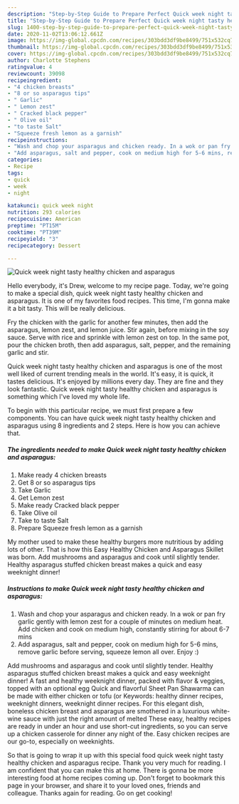 ```yaml
---
description: "Step-by-Step Guide to Prepare Perfect Quick week night tasty healthy chicken and asparagus"
title: "Step-by-Step Guide to Prepare Perfect Quick week night tasty healthy chicken and asparagus"
slug: 1400-step-by-step-guide-to-prepare-perfect-quick-week-night-tasty-healthy-chicken-and-asparagus
date: 2020-11-02T13:06:12.661Z
image: https://img-global.cpcdn.com/recipes/303bdd3df9be8499/751x532cq70/quick-week-night-tasty-healthy-chicken-and-asparagus-recipe-main-photo.jpg
thumbnail: https://img-global.cpcdn.com/recipes/303bdd3df9be8499/751x532cq70/quick-week-night-tasty-healthy-chicken-and-asparagus-recipe-main-photo.jpg
cover: https://img-global.cpcdn.com/recipes/303bdd3df9be8499/751x532cq70/quick-week-night-tasty-healthy-chicken-and-asparagus-recipe-main-photo.jpg
author: Charlotte Stephens
ratingvalue: 4
reviewcount: 39098
recipeingredient:
- "4 chicken breasts"
- "8 or so asparagus tips"
- " Garlic"
- " Lemon zest"
- " Cracked black pepper"
- " Olive oil"
- "to taste Salt"
- "Squeeze fresh lemon as a garnish"
recipeinstructions:
- "Wash and chop your asparagus and chicken ready. In a wok or pan fry garlic gently with lemon zest for a couple of minutes on medium heat. Add chicken and cook on medium high, constantly stirring for about 6-7 mins"
- "Add asparagus, salt and pepper, cook on medium high for 5-6 mins, remove garlic before serving, squeeze lemon all over. Enjoy :)"
categories:
- Recipe
tags:
- quick
- week
- night

katakunci: quick week night 
nutrition: 293 calories
recipecuisine: American
preptime: "PT15M"
cooktime: "PT39M"
recipeyield: "3"
recipecategory: Dessert

---
```



![Quick week night tasty healthy chicken and asparagus](https://img-global.cpcdn.com/recipes/303bdd3df9be8499/751x532cq70/quick-week-night-tasty-healthy-chicken-and-asparagus-recipe-main-photo.jpg)

Hello everybody, it's Drew, welcome to my recipe page. Today, we're going to make a special dish, quick week night tasty healthy chicken and asparagus. It is one of my favorites food recipes. This time, I'm gonna make it a bit tasty. This will be really delicious.

Fry the chicken with the garlic for another few minutes, then add the asparagus, lemon zest, and lemon juice. Stir again, before mixing in the soy sauce. Serve with rice and sprinkle with lemon zest on top. In the same pot, pour the chicken broth, then add asparagus, salt, pepper, and the remaining garlic and stir.

Quick week night tasty healthy chicken and asparagus is one of the most well liked of current trending meals in the world. It's easy, it is quick, it tastes delicious. It's enjoyed by millions every day. They are fine and they look fantastic. Quick week night tasty healthy chicken and asparagus is something which I've loved my whole life.


To begin with this particular recipe, we must first prepare a few components. You can have quick week night tasty healthy chicken and asparagus using 8 ingredients and 2 steps. Here is how you can achieve that.

<!--inarticleads1-->

##### The ingredients needed to make Quick week night tasty healthy chicken and asparagus:

1. Make ready 4 chicken breasts
1. Get 8 or so asparagus tips
1. Take  Garlic
1. Get  Lemon zest
1. Make ready  Cracked black pepper
1. Take  Olive oil
1. Take to taste Salt
1. Prepare Squeeze fresh lemon as a garnish


My mother used to make these healthy burgers more nutritious by adding lots of other. That is how this Easy Healthy Chicken and Asparagus Skillet was born. Add mushrooms and asparagus and cook until slightly tender. Healthy asparagus stuffed chicken breast makes a quick and easy weeknight dinner! 

<!--inarticleads2-->

##### Instructions to make Quick week night tasty healthy chicken and asparagus:

1. Wash and chop your asparagus and chicken ready. In a wok or pan fry garlic gently with lemon zest for a couple of minutes on medium heat. Add chicken and cook on medium high, constantly stirring for about 6-7 mins
1. Add asparagus, salt and pepper, cook on medium high for 5-6 mins, remove garlic before serving, squeeze lemon all over. Enjoy :)


Add mushrooms and asparagus and cook until slightly tender. Healthy asparagus stuffed chicken breast makes a quick and easy weeknight dinner! A fast and healthy weeknight dinner, packed with flavor &amp; veggies, topped with an optional egg Quick and flavorful Sheet Pan Shawarma can be made with either chicken or tofu (or Keywords: healthy dinner recipes, weeknight dinners, weeknight dinner recipes. For this elegant dish, boneless chicken breast and asparagus are smothered in a luxurious white-wine sauce with just the right amount of melted These easy, healthy recipes are ready in under an hour and use short-cut ingredients, so you can serve up a chicken casserole for dinner any night of the. Easy chicken recipes are our go-to, especially on weeknights. 

So that is going to wrap it up with this special food quick week night tasty healthy chicken and asparagus recipe. Thank you very much for reading. I am confident that you can make this at home. There is gonna be more interesting food at home recipes coming up. Don't forget to bookmark this page in your browser, and share it to your loved ones, friends and colleague. Thanks again for reading. Go on get cooking!
